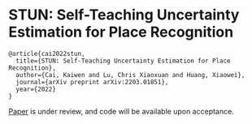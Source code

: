 # STUN: Self-Teaching Uncertainty Estimation for Place Recognition

```
@article{cai2022stun,
  title={STUN: Self-Teaching Uncertainty Estimation for Place Recognition},
  author={Cai, Kaiwen and Lu, Chris Xiaoxuan and Huang, Xiaowei},
  journal={arXiv preprint arXiv:2203.01851},
  year={2022}
}
```

[Paper]() is under review, and code will be available upon acceptance.
